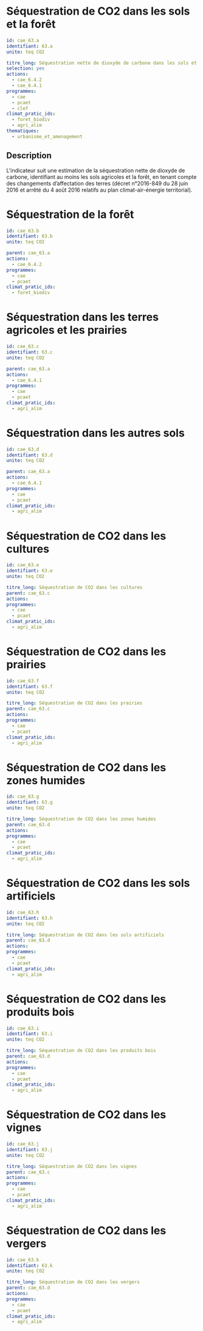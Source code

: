 # Séquestration de CO2 dans les sols et la forêt
```yaml
id: cae_63.a
identifiant: 63.a
unite: teq CO2

titre_long: Séquestration nette de dioxyde de carbone dans les sols et la forêt 
selection: yes
actions:
  - cae_6.4.2
  - cae_6.4.1
programmes:
  - cae
  - pcaet
  - clef
climat_pratic_ids:
  - foret_biodiv
  - agri_alim
thematiques:
  - urbanisme_et_amenagement
```
## Description
L'indicateur suit une estimation de la séquestration nette de dioxyde de carbone, identifiant au moins les sols agricoles et la forêt, en tenant compte des changements d’affectation des terres (décret n°2016-849 du 28 juin 2016 et arrêté du 4 août 2016 relatifs au plan climat-air-énergie territorial).


# Séquestration de la forêt
```yaml
id: cae_63.b
identifiant: 63.b
unite: teq CO2

parent: cae_63.a 
actions:
  - cae_6.4.2
programmes:
  - cae
  - pcaet
climat_pratic_ids:
  - foret_biodiv
```


# Séquestration dans les terres agricoles et les prairies
```yaml
id: cae_63.c
identifiant: 63.c
unite: teq CO2

parent: cae_63.a 
actions:
  - cae_6.4.1
programmes:
  - cae
  - pcaet
climat_pratic_ids:
  - agri_alim
```


# Séquestration dans les autres sols 
```yaml
id: cae_63.d
identifiant: 63.d
unite: teq CO2

parent: cae_63.a 
actions:
  - cae_6.4.1
programmes:
  - cae
  - pcaet
climat_pratic_ids:
  - agri_alim
```


# Séquestration de CO2 dans les cultures
```yaml
id: cae_63.e
identifiant: 63.e
unite: teq CO2

titre_long: Séquestration de CO2 dans les cultures
parent: cae_63.c
actions:
programmes:
  - cae
  - pcaet
climat_pratic_ids:
  - agri_alim
```


# Séquestration de CO2 dans les prairies
```yaml
id: cae_63.f
identifiant: 63.f
unite: teq CO2

titre_long: Séquestration de CO2 dans les prairies
parent: cae_63.c
actions:
programmes:
  - cae
  - pcaet
climat_pratic_ids:
  - agri_alim
```


# Séquestration de CO2 dans les zones humides
```yaml
id: cae_63.g
identifiant: 63.g
unite: teq CO2

titre_long: Séquestration de CO2 dans les zones humides
parent: cae_63.d
actions:
programmes:
  - cae
  - pcaet
climat_pratic_ids:
  - agri_alim
```


# Séquestration de CO2 dans les sols artificiels
```yaml
id: cae_63.h
identifiant: 63.h
unite: teq CO2

titre_long: Séquestration de CO2 dans les sols artificiels
parent: cae_63.d
actions:
programmes:
  - cae
  - pcaet
climat_pratic_ids:
  - agri_alim
```


# Séquestration de CO2 dans les produits bois
```yaml
id: cae_63.i
identifiant: 63.i
unite: teq CO2

titre_long: Séquestration de CO2 dans les produits bois
parent: cae_63.d
actions:
programmes:
  - cae
  - pcaet
climat_pratic_ids:
  - agri_alim
```


# Séquestration de CO2 dans les vignes
```yaml
id: cae_63.j
identifiant: 63.j
unite: teq CO2

titre_long: Séquestration de CO2 dans les vignes
parent: cae_63.c
actions:
programmes:
  - cae
  - pcaet
climat_pratic_ids:
  - agri_alim
```


# Séquestration de CO2 dans les vergers
```yaml
id: cae_63.k
identifiant: 63.k
unite: teq CO2

titre_long: Séquestration de CO2 dans les vergers
parent: cae_63.d
actions:
programmes:
  - cae
  - pcaet
climat_pratic_ids:
  - agri_alim
```
